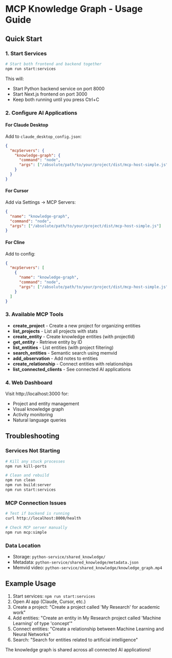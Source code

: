 # MCP Knowledge Graph - Usage Guide

## Quick Start

### 1. Start Services
```bash
# Start both frontend and backend together
npm run start:services
```

This will:
- Start Python backend service on port 8000
- Start Next.js frontend on port 3000  
- Keep both running until you press Ctrl+C

### 2. Configure AI Applications

#### For Claude Desktop
Add to `claude_desktop_config.json`:
```json
{
  "mcpServers": {
    "knowledge-graph": {
      "command": "node",
      "args": ["/absolute/path/to/your/project/dist/mcp-host-simple.js"]
    }
  }
}
```

#### For Cursor  
Add via Settings → MCP Servers:
```json
{
  "name": "knowledge-graph",
  "command": "node", 
  "args": ["/absolute/path/to/your/project/dist/mcp-host-simple.js"]
}
```

#### For Cline
Add to config:
```json
{
  "mcpServers": [
    {
      "name": "knowledge-graph",
      "command": "node",
      "args": ["/absolute/path/to/your/project/dist/mcp-host-simple.js"]
    }
  ]
}
```

### 3. Available MCP Tools

- **create_project** - Create a new project for organizing entities
- **list_projects** - List all projects with stats
- **create_entity** - Create knowledge entities (with projectId)
- **get_entity** - Retrieve entity by ID
- **list_entities** - List entities (with project filtering)
- **search_entities** - Semantic search using memvid
- **add_observation** - Add notes to entities  
- **create_relationship** - Connect entities with relationships
- **list_connected_clients** - See connected AI applications

### 4. Web Dashboard

Visit http://localhost:3000 for:
- Project and entity management
- Visual knowledge graph
- Activity monitoring
- Natural language queries

## Troubleshooting

### Services Not Starting
```bash
# Kill any stuck processes
npm run kill-ports

# Clean and rebuild
npm run clean
npm run build:server
npm run start:services
```

### MCP Connection Issues
```bash
# Test if backend is running
curl http://localhost:8000/health

# Check MCP server manually
npm run mcp:simple
```

### Data Location
- Storage: `python-service/shared_knowledge/`
- Metadata: `python-service/shared_knowledge/metadata.json`
- Memvid video: `python-service/shared_knowledge/knowledge_graph.mp4`

## Example Usage

1. Start services: `npm run start:services`
2. Open AI app (Claude, Cursor, etc.)
3. Create a project: "Create a project called 'My Research' for academic work"
4. Add entities: "Create an entity in My Research project called 'Machine Learning' of type 'concept'"
5. Connect entities: "Create a relationship between Machine Learning and Neural Networks"
6. Search: "Search for entities related to artificial intelligence"

The knowledge graph is shared across all connected AI applications!